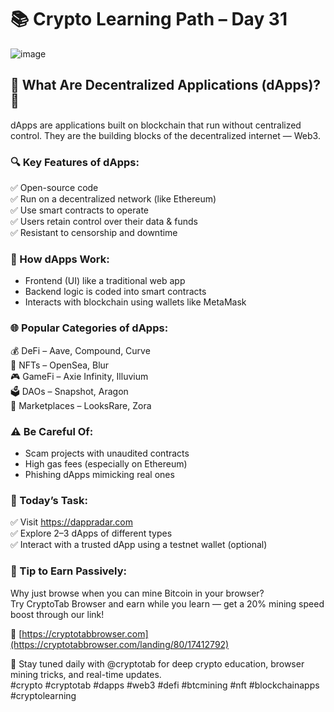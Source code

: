 # 📚 Crypto Learning Path – Day 31
![image](https://github.com/user-attachments/assets/04623f60-2e61-4f12-abb1-cc137707984e)

## 📍 What Are Decentralized Applications (dApps)? 🧩

dApps are applications built on blockchain that run without centralized control. They are the building blocks of the decentralized internet — Web3.

### 🔍 Key Features of dApps:
✅ Open-source code  
✅ Run on a decentralized network (like Ethereum)  
✅ Use smart contracts to operate  
✅ Users retain control over their data & funds  
✅ Resistant to censorship and downtime

### 🧠 How dApps Work:
- Frontend (UI) like a traditional web app  
- Backend logic is coded into smart contracts  
- Interacts with blockchain using wallets like MetaMask

### 🌐 Popular Categories of dApps:
💰 DeFi – Aave, Compound, Curve  
🎨 NFTs – OpenSea, Blur  
🎮 GameFi – Axie Infinity, Illuvium  
🗳 DAOs – Snapshot, Aragon  
🛒 Marketplaces – LooksRare, Zora

### ⚠️ Be Careful Of:
- Scam projects with unaudited contracts  
- High gas fees (especially on Ethereum)  
- Phishing dApps mimicking real ones

### 🧪 Today’s Task:
✅ Visit https://dappradar.com  
✅ Explore 2–3 dApps of different types  
✅ Interact with a trusted dApp using a testnet wallet (optional)

### 💸 Tip to Earn Passively:
Why just browse when you can mine Bitcoin in your browser?  
Try CryptoTab Browser and earn while you learn — get a 20% mining speed boost through our link!

🔗 [https://cryptotabbrowser.com](https://cryptotabbrowser.com/landing/80/17412792) 

📢 Stay tuned daily with @cryptotab for deep crypto education, browser mining tricks, and real-time updates.  
#crypto #cryptotab #dapps #web3 #defi #btcmining #nft #blockchainapps #cryptolearning
